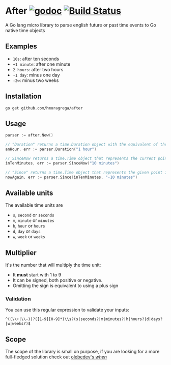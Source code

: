 # After [![godoc](http://img.shields.io/badge/godoc-reference-blue.svg?style=flat)](https://godoc.org/github.com/hmoragrega/after)  [![Build Status](https://travis-ci.org/hmoragrega/after.svg?branch=master)](https://travis-ci.org/hmoragrega/after)
A Go lang micro library to parse english future or past time events to Go native time objects  

## Examples
* `10s`: after ten seconds
* `+1 minute`: after one minute
* `2 hours`: after two hours
* `-1 day`: minus one day
* `-2w`: minus two weeks

## Installation
```
go get github.com/hmoragrega/after
```

## Usage
```go
parser := after.New()

// "Duration" returns a time.Duration object with the equivalent of the input
anHour, err := parser.Duration("1 hour")

// SinceNow returns a time.Time object that represents the current point in time plus (or minus) the specified duration
inTenMinutes, err := parser.SinceNow("10 minutes")

// "Since" returns a time.Time object that represents the given point in time plus the specified input
nowAgain, err := parser.Since(inTenMinutes, "-10 minutes")
```

## Available units
The available time units are
* `s`, `second` or `seconds`
* `m`, `minute` or `minutes`
* `h`, `hour`   or `hours`
* `d`, `day`    or `days`
* `w`, `week`   or `weeks`

## Multiplier
It's the number that will multiply the time unit:
 * It **must** start with 1 to 9
 * It can be signed, both positive or negative.
 * Omitting the sign is equivalent to using a plus sign 

### Validation
You can use this regular expression to validate your inputs:
 ```
 ^((\\+|\\-))?([1-9][0-9]*)\\s?(s|seconds?|m|minutes?|h|hours?|d|days?|w|weeks?)$
 ```

## Scope
The scope of the library is small on purpose, if you are looking for a more full-fledged solution check out [olebedev's _when_](https://github.com/olebedev/when) 

